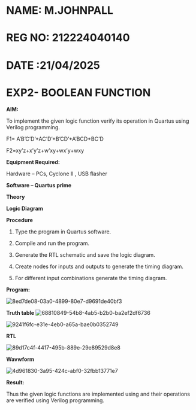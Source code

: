 # NAME: M.JOHNPALL
# REG NO: 212224040140
# DATE :21/04/2025


# EXP2- BOOLEAN FUNCTION

**AIM:**

To implement the given logic function verify its operation in Quartus using Verilog programming.

F1= A’B’C’D’+AC’D’+B’CD’+A’BCD+BC’D 

F2=xy’z+x’y’z+w’xy+wx’y+wxy

**Equipment Required:**

Hardware – PCs, Cyclone II , USB flasher

**Software – Quartus prime**

**Theory**

**Logic Diagram**

**Procedure**

1.	Type the program in Quartus software.

2.	Compile and run the program.

3.	Generate the RTL schematic and save the logic diagram.

4.	Create nodes for inputs and outputs to generate the timing diagram.

5.	For different input combinations generate the timing diagram.


**Program:**

![8ed7de08-03a0-4899-80e7-d9691de40bf3](https://github.com/user-attachments/assets/823ae239-314d-448e-a63a-4a1b59b59f41)

**Truth table**
![68810849-54b8-4ab5-b2b0-ba2ef2df6736](https://github.com/user-attachments/assets/4171260d-14f0-418e-9752-041a7ff1a0bc)


![9241f6fc-e31e-4eb0-a65a-bae0b0352749](https://github.com/user-attachments/assets/f7ce5258-4e64-4c4b-9384-957409175e67)

**RTL**

![89d17c4f-4417-495b-889e-29e89529d8e8](https://github.com/user-attachments/assets/77315b45-097c-4c64-bc12-7051a1bad62f)

**Wavwform**

![4d961830-3a95-424c-abf0-32fbb13771e7](https://github.com/user-attachments/assets/8dc2621e-76d7-4056-b0b1-f97c60881b43)


**Result:**

Thus the given logic functions are implemented using and their operations are verified using Verilog programming.

